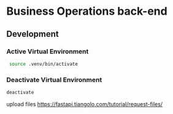 # Business Operations back-end

## Development

### Active Virtual Environment

```bash
 source .venv/bin/activate
```

### Deactivate Virtual Environment

```bash
deactivate
```

upload files
https://fastapi.tiangolo.com/tutorial/request-files/
